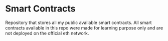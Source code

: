 # Smart Contracts
 
Repository that stores all my public available smart contracts.
All smart contracts available in this repo were made for learning purpose only and are not deployed on the official eth network.